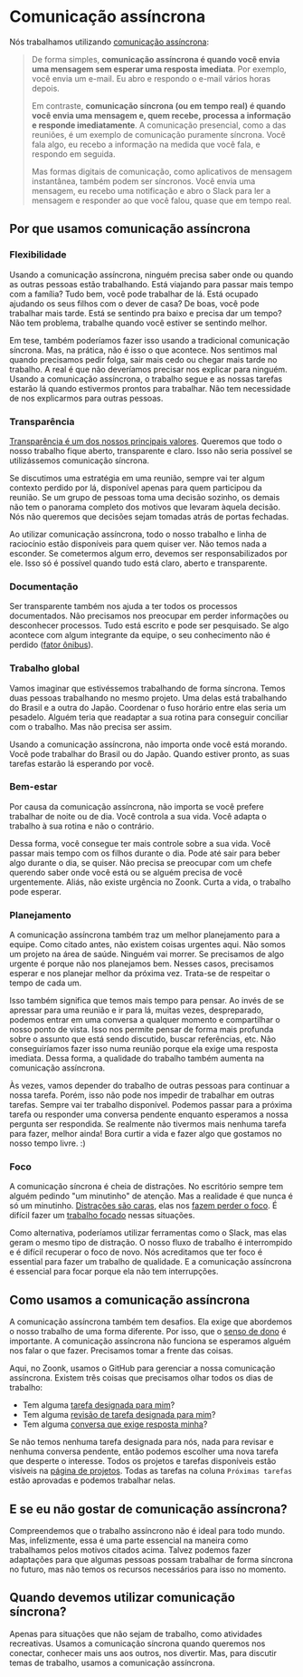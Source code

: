 # Comunicação assíncrona

Nós trabalhamos utilizando [comunicação assíncrona](https://async.twist.com/asynchronous-communication/):

> De forma simples, **comunicação assíncrona é quando você envia uma mensagem sem esperar uma resposta imediata**.
> Por exemplo, você envia um e-mail. Eu abro e respondo o e-mail vários horas depois.
>
> Em contraste, **comunicação síncrona (ou em tempo real) é quando você envia uma mensagem e, quem recebe,
> processa a informação e responde imediatamente**.
> A comunicação presencial, como a das reuniões, é um exemplo de comunicação puramente síncrona.
> Você fala algo, eu recebo a informação na medida que você fala, e respondo em seguida.
>
> Mas formas digitais de comunicação, como aplicativos de mensagem instantânea, também podem ser síncronos.
> Você envia uma mensagem, eu recebo uma notificação e abro o Slack para ler a mensagem e responder ao que
> você falou, quase que em tempo real.

## Por que usamos comunicação assíncrona

### Flexibilidade

Usando a comunicação assíncrona, ninguém precisa saber onde ou quando as outras pessoas estão trabalhando.
Está viajando para passar mais tempo com a família?
Tudo bem, você pode trabalhar de lá.
Está ocupado ajudando os seus filhos com o dever de casa?
De boas, você pode trabalhar mais tarde.
Está se sentindo pra baixo e precisa dar um tempo?
Não tem problema, trabalhe quando você estiver se sentindo melhor.

Em tese, também poderíamos fazer isso usando a tradicional comunicação síncrona.
Mas, na prática, não é isso o que acontece.
Nos sentimos mal quando precisamos pedir folga, sair mais cedo ou chegar mais tarde no trabalho.
A real é que não deveríamos precisar nos explicar para ninguém.
Usando a comunicação assíncrona, o trabalho segue e as nossas tarefas estarão lá quando estivermos prontos para trabalhar.
Não tem necessidade de nos explicarmos para outras pessoas.

### Transparência

[Transparência é um dos nossos principais valores](../../sobre/valores#transparência).
Queremos que todo o nosso trabalho fique aberto, transparente e claro.
Isso não seria possível se utilizássemos comunicação síncrona.

Se discutimos uma estratégia em uma reunião,
sempre vai ter algum contexto perdido por lá,
disponível apenas para quem participou da reunião.
Se um grupo de pessoas toma uma decisão sozinho,
os demais não tem o panorama completo dos motivos que levaram àquela decisão.
Nós não queremos que decisões sejam tomadas atrás de portas fechadas.

Ao utilizar comunicação assíncrona,
todo o nosso trabalho e linha de raciocínio estão disponíveis para quem quiser ver.
Não temos nada a esconder.
Se cometermos algum erro, devemos ser responsabilizados por ele.
Isso só é possível quando tudo está claro, aberto e transparente.

### Documentação

Ser transparente também nos ajuda a ter todos os processos documentados.
Não precisamos nos preocupar em perder informações ou desconhecer processos.
Tudo está escrito e pode ser pesquisado.
Se algo acontece com algum integrante da equipe,
o seu conhecimento não é perdido ([fator ônibus](https://pt.wikipedia.org/wiki/Fator_%C3%B4nibus)).

### Trabalho global

Vamos imaginar que estivéssemos trabalhando de forma síncrona.
Temos duas pessoas trabalhando no mesmo projeto.
Uma delas está trabalhando do Brasil e a outra do Japão.
Coordenar o fuso horário entre elas seria um pesadelo.
Alguém teria que readaptar a sua rotina para conseguir conciliar com o trabalho.
Mas não precisa ser assim.

Usando a comunicação assíncrona, não importa onde você está morando.
Você pode trabalhar do Brasil ou do Japão.
Quando estiver pronto, as suas tarefas estarão lá esperando por você.

### Bem-estar

Por causa da comunicação assíncrona, não importa se você prefere trabalhar de noite ou de dia.
Você controla a sua vida.
Você adapta o trabalho à sua rotina e não o contrário.

Dessa forma, você consegue ter mais controle sobre a sua vida.
Você passar mais tempo com os filhos durante o dia.
Pode até sair para beber algo durante o dia, se quiser.
Não precisa se preocupar com um chefe querendo saber onde você está ou se alguém precisa de você urgentemente.
Aliás, não existe urgência no Zoonk.
Curta a vida, o trabalho pode esperar.

### Planejamento

A comunicação assíncrona também traz um melhor planejamento para a equipe.
Como citado antes, não existem coisas urgentes aqui.
Não somos um projeto na área de saúde.
Ninguém vai morrer.
Se precisamos de algo urgente é porque não nos planejamos bem.
Nesses casos, precisamos esperar e nos planejar melhor da próxima vez.
Trata-se de respeitar o tempo de cada um.

Isso também significa que temos mais tempo para pensar.
Ao invés de se apressar para uma reunião e ir para lá, muitas vezes, despreparado,
podemos entrar em uma conversa a qualquer momento e compartilhar o nosso ponto de vista.
Isso nos permite pensar de forma mais profunda sobre o assunto que está sendo discutido, buscar referências, etc.
Não conseguiríamos fazer isso numa reunião porque ela exige uma resposta imediata.
Dessa forma, a qualidade do trabalho também aumenta na comunicação assíncrona.

Às vezes, vamos depender do trabalho de outras pessoas para continuar a nossa tarefa.
Porém, isso não pode nos impedir de trabalhar em outras tarefas.
Sempre vai ter trabalho disponível.
Podemos passar para a próxima tarefa ou responder uma conversa pendente enquanto esperamos a nossa pergunta ser respondida.
Se realmente não tivermos mais nenhuma tarefa para fazer, melhor ainda!
Bora curtir a vida e fazer algo que gostamos no nosso tempo livre. :)

### Foco

A comunicação síncrona é cheia de distrações.
No escritório sempre tem alguém pedindo "um minutinho" de atenção.
Mas a realidade é que nunca é só um minutinho.
[Distrações são caras](http://www.paulgraham.com/makersschedule.html),
elas nos [fazem perder o foco](https://ideas.repec.org/a/eee/jobhdp/v109y2009i2p168-181.html).
É difícil fazer um [trabalho focado](https://blog.doist.com/deep-work/) nessas situações.

Como alternativa, poderíamos utilizar ferramentas como o Slack, mas elas geram o mesmo tipo de distração.
O nosso fluxo de trabalho é interrompido e é difícil recuperar o foco de novo.
Nós acreditamos que ter foco é essential para fazer um trabalho de qualidade.
E a comunicação assíncrona é essencial para focar porque ela não tem interrupções.

## Como usamos a comunicação assíncrona

A comunicação assíncrona também tem desafios.
Ela exige que abordemos o nosso trabalho de uma forma diferente.
Por isso, que o [senso de dono](../../sobre/valores.md#senso-de-dono) é importante.
A comunicação assíncrona não funciona se esperamos alguém nos falar o que fazer.
Precisamos tomar a frente das coisas.

Aqui, no Zoonk, usamos o GitHub para gerenciar a nossa comunicação assíncrona.
Existem três coisas que precisamos olhar todos os dias de trabalho:

- Tem alguma [tarefa designada para mim](https://github.com/issues/assigned)?
- Tem alguma [revisão de tarefa designada para mim](https://github.com/pulls/assigned)?
- Tem alguma [conversa que exige resposta minha](https://github.com/notifications?query=is%3Adiscussion+reason%3Amention+)?

Se não temos nenhuma tarefa designada para nós, nada para revisar e nenhuma conversa pendente,
então podemos escolher uma nova tarefa que desperte o interesse.
Todos os projetos e tarefas disponíveis estão visíveis na [página de projetos](https://github.com/orgs/zoonk/projects?type=beta).
Todas as tarefas na coluna `Próximas tarefas` estão aprovadas e podemos trabalhar nelas.

## E se eu não gostar de comunicação assíncrona?

Compreendemos que o trabalho assíncrono não é ideal para todo mundo.
Mas, infelizmente, essa é uma parte essencial na maneira como trabalhamos pelos motivos citados acima.
Talvez podemos fazer adaptações para que algumas pessoas possam trabalhar de forma síncrona no futuro,
mas não temos os recursos necessários para isso no momento.

## Quando devemos utilizar comunicação síncrona?

Apenas para situações que não sejam de trabalho, como atividades recreativas.
Usamos a comunicação síncrona quando queremos nos conectar, conhecer mais uns aos outros, nos divertir.
Mas, para discutir temas de trabalho, usamos a comunicação assíncrona.
